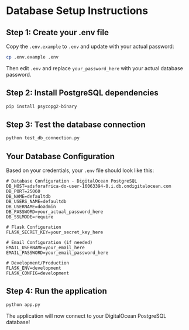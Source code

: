 # Database Setup Instructions

## Step 1: Create your .env file

Copy the `.env.example` to `.env` and update with your actual password:

```bash
cp .env.example .env
```

Then edit `.env` and replace `your_password_here` with your actual database password.

## Step 2: Install PostgreSQL dependencies

```bash
pip install psycopg2-binary
```

## Step 3: Test the database connection

```bash
python test_db_connection.py
```

## Your Database Configuration

Based on your credentials, your `.env` file should look like this:

```
# Database Configuration - DigitalOcean PostgreSQL
DB_HOST=adsforafrica-do-user-16063394-0.i.db.ondigitalocean.com
DB_PORT=25060
DB_NAME=defaultdb
DB_USERS_NAME=defaultdb
DB_USERNAME=doadmin
DB_PASSWORD=your_actual_password_here
DB_SSLMODE=require

# Flask Configuration
FLASK_SECRET_KEY=your_secret_key_here

# Email Configuration (if needed)
EMAIL_USERNAME=your_email_here
EMAIL_PASSWORD=your_email_password_here

# Development/Production
FLASK_ENV=development
FLASK_CONFIG=development
```

## Step 4: Run the application

```bash
python app.py
```

The application will now connect to your DigitalOcean PostgreSQL database!
